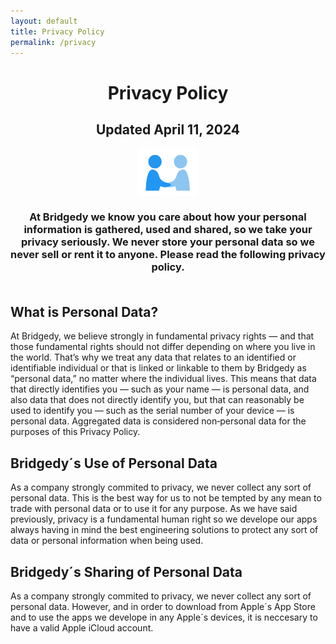 ```yaml
---
layout: default
title: Privacy Policy
permalink: /privacy
---
```

<style>
.title {
  text-align: center;
  font-family: -apple-system;
  margin-bottom: 10%;
}
.text {
  text-align: left;
  font-family: -apple-system;
  margin-bottom: 3%;
}
.image {
  display: block;
  margin-left: auto;
  margin-right: auto;
  width: 20%;
  border-radius: 10px;
}
</style>

<body> 
    <div class="title">
        <h1>Privacy Policy</h1>
        <h2>Updated April 11, 2024</h2>
        <img class="image" src="/assets/PrivacyPolicyImage.svg">
        <h3>At Bridgedy we know you care about how your personal information is gathered, used and shared, so we take your privacy seriously. We never store your personal data so we never sell or rent it to anyone. Please read the following privacy policy.</h3>
    </div>
    <div class="text">
        <h2>What is Personal Data?</h2>
        <p>At Bridgedy, we believe strongly in fundamental privacy rights — and that those fundamental rights should not differ depending on where you live in the world. That’s why we treat any data that relates to an identified or identifiable individual or that is linked or linkable to them by Bridgedy as “personal data,” no matter where the individual lives. This means that data that directly identifies you — such as your name — is personal data, and also data that does not directly identify you, but that can reasonably be used to identify you — such as the serial number of your device — is personal data. Aggregated data is considered non‑personal data for the purposes of this Privacy Policy.</p>
    </div>
    <div class="text">
        <h2>Bridgedy´s Use of Personal Data</h2>
        <p>As a company strongly commited to privacy, we never collect any sort of personal data. This is the best way for us to not be tempted by any mean to trade with personal data or to use it for any purpose. As we have said previously, privacy is a fundamental human right so we develope our apps always having in mind the best engineering solutions to protect any sort of data or personal information when being used.</p>
    </div>
    <div class="text">
        <h2>Bridgedy´s Sharing of Personal Data</h2>
        <p>As a company strongly commited to privacy, we never collect any sort of personal data. However, and in order to download from Apple´s App Store and to use the apps we develope in any Apple´s devices, it is neccesary to have a valid Apple iCloud account.</p>
    </div>
    
</body>


